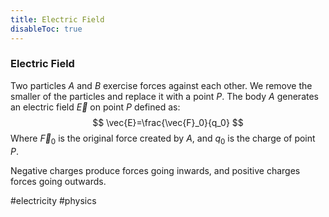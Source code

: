 ```yaml
---
title: Electric Field
disableToc: true
---
```


### Electric Field
Two particles $A$ and $B$ exercise forces against each other. We remove the smaller of the particles and replace it with a point $P$. The body $A$ generates an electric field $\vec{E}$ on point $P$ defined as:
$$
\vec{E}=\frac{\vec{F}_0}{q_0}
$$
Where $\vec{F}_0$ is the original force created by $A$, and $q_0$ is the charge of point $P$.

Negative charges produce forces going inwards, and positive charges forces going outwards.

#electricity #physics
